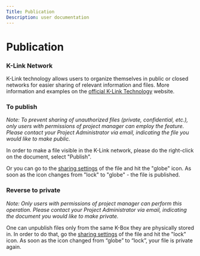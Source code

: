 ```yaml
---
Title: Publication
Description: user documentation
---
```

# Publication

### K-Link Network

K-Link technology allows users to organize themselves in public or closed networks for easier sharing of relevant information and files. More information and examples on the [official K-Link Technology](https://k-link.technology) website.

### To publish

_Note: To prevent sharing of unauthorized files (private, confidential, etc.), only users with permissions of project manager can employ the feature. Please contact your Project Administrator via email, indicating the file you would like to make public._

In order to make a file visible in the K-Link network, please do the right-click on the document, select "Publish". 

Or you can go to the [sharing settings](./share.md) of the file and hit the "globe" icon. As soon as the icon changes from "lock" to "globe" - the file is published.  

### Reverse to private

_Note: Only users with permissions of project manager can perform this operation. Please contact your Project Administrator via email, indicating the document you would like to make private._

One can unpublish files only from the same K-Box they are physically stored in. In order to do that, go the [sharing settings](./share.md) of the file and hit the "lock" icon. As soon as the icon changed from “globe” to “lock”, your file is private again.          

